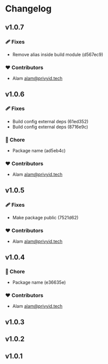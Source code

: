 # Changelog


## v1.0.7


### 🩹 Fixes

  - Remove alias inside build module (d567ec9)

### ❤️  Contributors

- Alam <alam@privyid.tech>

## v1.0.6


### 🩹 Fixes

  - Build config external deps (61ed352)
  - Build config external deps (8716e9c)

### 🏡 Chore

  - Package name (ad5eb4c)

### ❤️  Contributors

- Alam <alam@privyid.tech>

## v1.0.5


### 🩹 Fixes

  - Make package public (7521d62)

### ❤️  Contributors

- Alam <alam@privyid.tech>

## v1.0.4


### 🏡 Chore

  - Package name (e36635e)

### ❤️  Contributors

- Alam <alam@privyid.tech>

## v1.0.3

## v1.0.2

## v1.0.1


